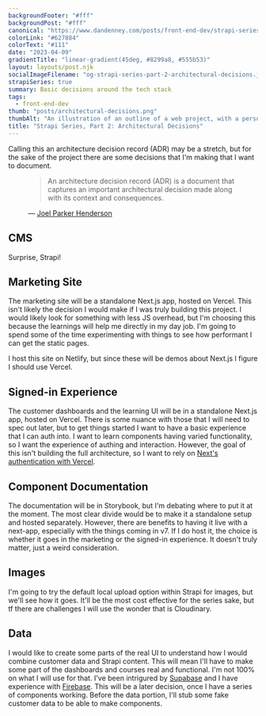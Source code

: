 ```yaml
---
backgroundFooter: "#fff"
backgroundPost: "#fff"
canonical: "https://www.dandenney.com/posts/front-end-dev/strapi-series-part-2-architectural-decisions"
colorLink: "#627884"
colorText: "#111"
date: "2023-04-09"
gradientTitle: "linear-gradient(45deg, #8299a8, #555b53)"
layout: layouts/post.njk
socialImageFilename: "og-strapi-series-part-2-architectural-decisions.jpg"
strapiSeries: true
summary: Basic decisions around the tech stack
tags:
  - front-end-dev
thumb: "posts/architectural-decisions.png"
thumbAlt: "An illustration of an outline of a web project, with a person sketching the wireframe on a whiteboard, in the style of a technical drawing, viewed from a top-down perspective, with a computer and a notebook in the background. --v 5 --ar 3:2"
title: "Strapi Series, Part 2: Architectural Decisions"
---
```


Calling this an architecture decision record (ADR) may be a stretch, but for the sake of the project there are some decisions that I'm making that I want to document.

<figure>
  <blockquote>
    <p>An architecture decision record (ADR) is a document that captures an important architectural decision made along with its context and consequences.</p>
  </blockquote>
  <figcaption>— <a href="https://github.com/joelparkerhenderson/architecture-decision-record#what-is-an-architecture-decision-record">Joel Parker Henderson</a></figcaption>
</figure>

## CMS

Surprise, Strapi! 

## Marketing Site

The marketing site will be a standalone Next.js app, hosted on Vercel. This isn't likely the decision I would make if I was truly building this project. I would likely look for something with less JS overhead, but I'm choosing this because the learnings will help me directly in my day job. I'm going to spend some of the time experimenting with things to see how performant I can get the static pages.

I host this site on Netlify, but since these will be demos about Next.js I figure I should use Vercel.

## Signed-in Experience

The customer dashboards and the learning UI will be in a standalone Next.js app, hosted on Vercel. There is some nuance with those that I will need to spec out later, but to get things started I want to have a basic experience that I can auth into. I want to learn components having varied functionality, so I want the experience of authing and interaction. However, the goal of this isn't building the full architecture, so I want to rely on [Next's authentication with Vercel](https://vercel.com/guides/application-authentication-on-vercel). 

## Component Documentation

The documentation will be in Storybook, but I'm debating where to put it at the moment. The most clear divide would be to make it a standalone setup and hosted separately. However, there are benefits to having it live with a next-app, especially with the things coming in v7. If I do host it, the choice is whether it goes in the marketing or the signed-in experience. It doesn't truly matter, just a weird consideration. 

## Images 

I'm going to try the default local upload option within Strapi for images, but we'll see how it goes. It'll be the most cost effective for the series sake, but tf there are challenges I will use the wonder that is Cloudinary. 

## Data

I would like to create some parts of the real UI to understand how I would combine customer data and Strapi content. This will mean I'll have to make some part of the dashboards and courses real and functional. I'm not 100% on what I will use for that. I've been intrigured by [Supabase](https://supabase.com) and I have experience with [Firebase](https://firebase.google.com). This will be a later decision, once I have a series of components working. Before the data portion, I'll stub some fake customer data to be able to make components. 